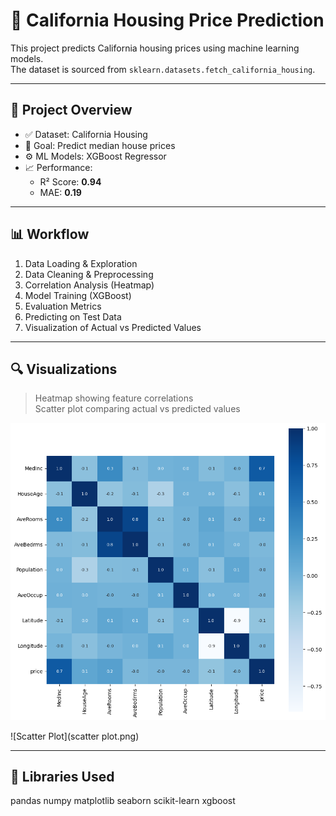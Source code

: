 # 🏡 California Housing Price Prediction

This project predicts California housing prices using machine learning models.  
The dataset is sourced from `sklearn.datasets.fetch_california_housing`.

---

## 📌 Project Overview

- ✅ Dataset: California Housing
- 🎯 Goal: Predict median house prices
- ⚙️ ML Models:  XGBoost Regressor
- 📈 Performance:
  - R² Score: **0.94**
  - MAE: **0.19**

---

## 📊 Workflow

1. Data Loading & Exploration
2. Data Cleaning & Preprocessing
3. Correlation Analysis (Heatmap)
4. Model Training (XGBoost)
5. Evaluation Metrics
6. Predicting on Test Data
7. Visualization of Actual vs Predicted Values

---

## 🔍 Visualizations

> Heatmap showing feature correlations  
> Scatter plot comparing actual vs predicted values

![Heatmap](heatmap.png)



![Scatter Plot](scatter plot.png)


---

## 🧪 Libraries Used

pandas
numpy
matplotlib
seaborn
scikit-learn
xgboost

